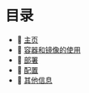 # 目录

* 📑 [主页](home.md)
* 📑 [容器和镜像的使用](container-image-usage/)
* 📑 [部署](deployment/)
* 📑 [配置](configuration/)
* 📑 [其他信息](other-information/)

